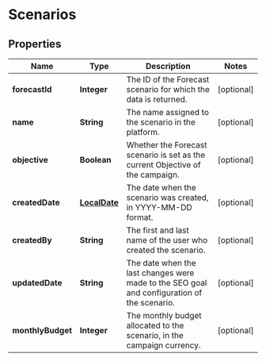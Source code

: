 # Scenarios

## Properties
Name | Type | Description | Notes
------------ | ------------- | ------------- | -------------
**forecastId** | **Integer** | The ID of the Forecast scenario for which the data is returned.  |  [optional]
**name** | **String** | The name assigned to the scenario in the platform. |  [optional]
**objective** | **Boolean** | Whether the Forecast scenario is set as the current Objective of the campaign. |  [optional]
**createdDate** | [**LocalDate**](LocalDate.md) | The date when the scenario was created, in YYYY-MM-DD format. |  [optional]
**createdBy** | **String** | The first and last name of the user who created the scenario. |  [optional]
**updatedDate** | **String** | The date when the last changes were made to the SEO goal and configuration of the scenario. |  [optional]
**monthlyBudget** | **Integer** | The monthly budget allocated to the scenario, in the campaign currency. |  [optional]
